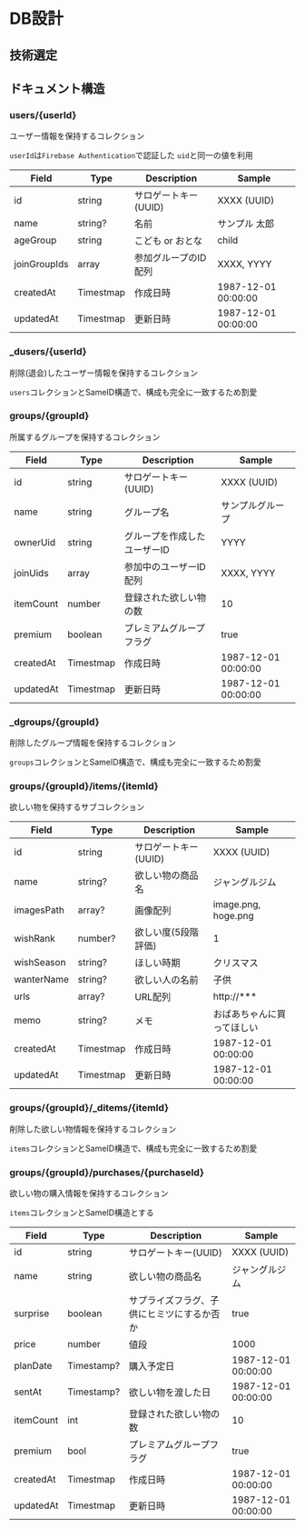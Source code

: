 # DB設計

## 技術選定

## ドキュメント構造

### users/{userId}

ユーザー情報を保持するコレクション

`userId`は`Firebase Authentication`で認証した `uid`と同一の値を利用

| Field        | Type          | Description          | Sample              |
| ------------ | ------------- | -------------------- | ------------------- |
| id           | string        | サロゲートキー(UUID) | XXXX (UUID)         |
| name         | string?       | 名前                 | サンプル 太郎       |
| ageGroup     | string        | こども or おとな     | child               |
| joinGroupIds | array<string> | 参加グループのID配列 | XXXX, YYYY          |
| createdAt    | Timestmap     | 作成日時             | 1987-12-01 00:00:00 |
| updatedAt    | Timestmap     | 更新日時             | 1987-12-01 00:00:00 |

### _dusers/{userId}

削除(退会)したユーザー情報を保持するコレクション

`users`コレクションとSameID構造で、構成も完全に一致するため割愛

### groups/{groupId}

所属するグループを保持するコレクション

| Field     | Type          | Description                  | Sample              |
| --------- | ------------- | ---------------------------- | ------------------- |
| id        | string        | サロゲートキー(UUID)         | XXXX (UUID)         |
| name      | string        | グループ名                   | サンプルグループ    |
| ownerUid  | string        | グループを作成したユーザーID | YYYY                |
| joinUids  | array<string> | 参加中のユーザーID配列       | XXXX, YYYY          |
| itemCount | number        | 登録された欲しい物の数       | 10                  |
| premium   | boolean       | プレミアムグループフラグ     | true                |
| createdAt | Timestmap     | 作成日時                     | 1987-12-01 00:00:00 |
| updatedAt | Timestmap     | 更新日時                     | 1987-12-01 00:00:00 |

### _dgroups/{groupId}

削除したグループ情報を保持するコレクション

`groups`コレクションとSameID構造で、構成も完全に一致するため割愛

### groups/{groupId}/items/{itemId}

欲しい物を保持するサブコレクション

| Field      | Type           | Description          | Sample                     |
| ---------- | -------------- | -------------------- | -------------------------- |
| id         | string         | サロゲートキー(UUID) | XXXX (UUID)                |
| name       | string?        | 欲しい物の商品名     | ジャングルジム             |
| imagesPath | array<string>? | 画像配列             | image.png, hoge.png        |
| wishRank   | number?        | 欲しい度(5段階評価)  | 1                          |
| wishSeason | string?        | ほしい時期           | クリスマス                 |
| wanterName | string?        | 欲しい人の名前       | 子供                       |
| urls       | array<string>? | URL配列              | http://***                 |
| memo       | string?        | メモ                 | おばあちゃんに買ってほしい |
| createdAt  | Timestmap      | 作成日時             | 1987-12-01 00:00:00        |
| updatedAt  | Timestmap      | 更新日時             | 1987-12-01 00:00:00        |

### groups/{groupId}/_ditems/{itemId}

削除した欲しい物情報を保持するコレクション

`items`コレクションとSameID構造で、構成も完全に一致するため割愛

### groups/{groupId}/purchases/{purchaseId}

欲しい物の購入情報を保持するコレクション

`items`コレクションとSameID構造とする

| Field     | Type       | Description                                | Sample              |
| --------- | ---------- | ------------------------------------------ | ------------------- |
| id        | string     | サロゲートキー(UUID)                       | XXXX (UUID)         |
| name      | string     | 欲しい物の商品名                           | ジャングルジム      |
| surprise  | boolean    | サプライズフラグ、子供にヒミツにするか否か | true                |
| price     | number     | 値段                                       | 1000                |
| planDate  | Timestamp? | 購入予定日                                 | 1987-12-01 00:00:00 |
| sentAt    | Timestamp? | 欲しい物を渡した日                         | 1987-12-01 00:00:00 |
| itemCount | int        | 登録された欲しい物の数                     | 10                  |
| premium   | bool       | プレミアムグループフラグ                   | true                |
| createdAt | Timestmap  | 作成日時                                   | 1987-12-01 00:00:00 |
| updatedAt | Timestmap  | 更新日時                                   | 1987-12-01 00:00:00 |
